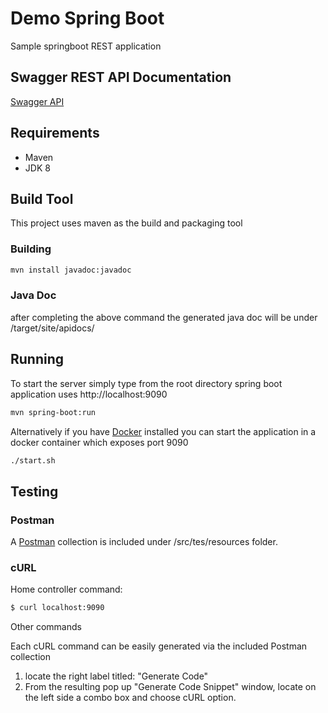 #  Demo Spring Boot

Sample springboot REST application 

## Swagger REST API Documentation
[Swagger API](https://app.swaggerhub.com/apis/nboumaza/springboot/1.0.0#/)


## Requirements
- Maven
- JDK 8

## Build Tool
This project uses maven as the build and packaging tool

### Building 
```sh
mvn install javadoc:javadoc 
```
### Java Doc

after completing the above command the generated java doc will be under
<projectRoot>/target/site/apidocs/


## Running
To start the server simply type from the root directory
spring boot application uses http://localhost:9090

```sh
mvn spring-boot:run
```

Alternatively if you have [Docker](https://www.docker.com/) installed you can start the application in 
a docker container which exposes port 9090

```sh
./start.sh
```

## Testing 

### Postman
A [Postman](https://www.getpostman.com/) collection is included under
<projectRoot>/src/tes/resources folder.


### cURL

Home controller command:
```sh
$ curl localhost:9090
```
Other commands

Each cURL command can be easily generated via the included Postman
collection 

1. locate the right label titled:  "Generate Code"
2. From the resulting pop up "Generate Code Snippet" window, locate on the
   left side a combo box and choose cURL option.

